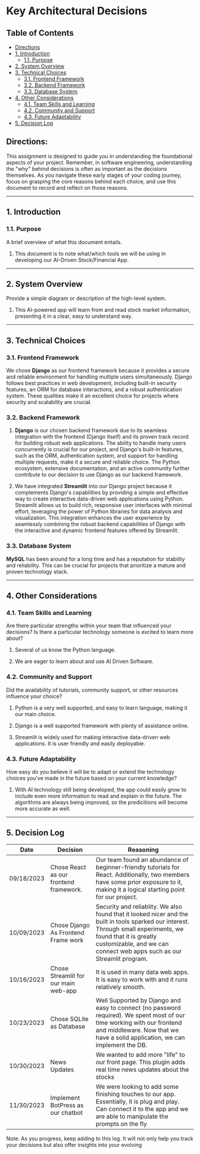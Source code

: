 # Key Architectural Decisions

## Table of Contents

- [Directions](#directions)
- [1. Introduction](#1-introduction)
  - [1.1. Purpose](#11-purpose)
- [2. System Overview](#2-system-overview)
- [3. Technical Choices](#3-technical-choices)
  - [3.1. Frontend Framework](#31-frontend-framework)
  - [3.2. Backend Framework](#32-backend-framework)
  - [3.3. Database System](#33-database-system)
- [4. Other Considerations](#4-other-considerations)
  - [4.1. Team Skills and Learning](#41-team-skills-and-learning)
  - [4.2. Community and Support](#42-community-and-support)
  - [4.3. Future Adaptability](#43-future-adaptability)
- [5. Decision Log](#5-decision-log)

## Directions:

This assignment is designed to guide you in understanding the foundational aspects of your project. Remember, in software engineering, understanding the "why" behind decisions is often as important as the decisions themselves. As you navigate these early stages of your coding journey, focus on grasping the core reasons behind each choice, and use this document to record and reflect on those reasons.

---

## 1. Introduction

### 1.1. Purpose

A brief overview of what this document entails.

1) This document is to note what/which tools we will be using in developing our AI-Driven Stock/Financial App.

---

## 2. System Overview

Provide a simple diagram or description of the high-level system.

1) This AI-powered app will learn from and read stock market information, presenting it in a clear, easy to understand way.

---

## 3. Technical Choices

### 3.1. Frontend Framework

We chose **Django** as our frontend framework because it provides a secure and reliable environment for handling multiple users simultaneously. Django follows best practices in web development, including built-in security features, an ORM for database interactions, and a robust authentication system. These qualities make it an excellent choice for projects where security and scalability are crucial.

### 3.2. Backend Framework

1) **Django** is our chosen backend framework due to its seamless integration with the frontend (Django itself) and its proven track record for building robust web applications. The ability to handle many users concurrently is crucial for our project, and Django's built-in features, such as the ORM, authentication system, and support for handling multiple requests, make it a secure and reliable choice. The Python ecosystem, extensive documentation, and an active community further contribute to our decision to use Django as our backend framework.

2) We have integrated **Streamlit** into our Django project because it complements Django's capabilities by providing a simple and effective way to create interactive data-driven web applications using Python. Streamlit allows us to build rich, responsive user interfaces with minimal effort, leveraging the power of Python libraries for data analysis and visualization. This integration enhances the user experience by seamlessly combining the robust backend capabilities of Django with the interactive and dynamic frontend features offered by Streamlit.

### 3.3. Database System

**MySQL** has been around for a long time and has a reputation for stability and reliability. This can be crucial for projects that prioritize a mature and proven technology stack.

---

## 4. Other Considerations

### 4.1. Team Skills and Learning

Are there particular strengths within your team that influenced your decisions? Is there a particular technology someone is excited to learn more about?

1) Several of us know the Python language.

2) We are eager to learn about and use AI Driven Software.

### 4.2. Community and Support

Did the availability of tutorials, community support, or other resources influence your choice?

1) Python is a very well supported, and easy to learn language, making it our main choice.

2) Django is a well supported framework with plenty of assistance online.

3) Streamlit is widely used for making interactive data-driven web applications. It is user friendly and easily deployable. 

### 4.3. Future Adaptability

How easy do you believe it will be to adapt or extend the technology choices you’ve made in the future based on your current knowledge?

1) With AI technology still being developed, the app could easily grow to include even more information to read and explain in the future. The algorithms are always being improved, so the predicitions will become more accurate as well.

---

## 5. Decision Log

| Date       | Decision                             | Reasoning               |
|------------|--------------------------------------|-------------------------|
| 09/18/2023 | Chose React as our frontend framework.   | Our team found an abundance of beginner-friendly tutorials for React. Additionally, two members have some prior exposure to it, making it a logical starting point for our project. |
| 10/09/2023 | Chose Django As Frontend Frame work  | Security and reliablity. We also found that it looked nicer and the built in tools sparked our interest. Through small experiments, we found that it is greatly customizable, and we can connect web apps such as our Streamlit program.  |
| 10/16/2023 | Chose Streamlit for our main web-app | It is used in many data web apps. It is easy to work with and it runs relatively smooth.                   |
| 10/23/2023 | Chose SQLite as Database              | Well Supported by Django and easy to connect (no password required). We spent most of our time working with our frontend and middleware. Now that we have a solid application, we can implement the DB. |
| 10/30/2023 | News Updates | We wanted to add more "life" to our front page. This plugin adds real time news updates about the stocks                  |
| 11/30/2023 | Implement BotPress as our chatbot   | We were looking to add some finishing touches to our app. Essentially, it is plug and play. Can connect it to the app and we are able to manipulate the prompts on the fly            |





Note: As you progress, keep adding to this log. It will not only help you track your decisions but also offer insights into your evolving
